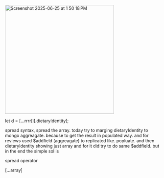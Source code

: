 
<img width="355" alt="Screenshot 2025-06-25 at 1 50 18 PM" src="https://github.com/user-attachments/assets/ce3b35ca-a402-44c8-9eeb-a031e26fccd9" />

let d = [...rrrr[i].dietaryIdentity];

spread syntax, spread the array. today try  to marging dietaryIdentity to mongo aggreagate. 
because to get the result in populated way. and for reviews used $addfield (aggreagate) to replicated like.
popluate. and then dietaryIdentity showing just array and for it did try to do same $addfield. 
but in the end the simple sol is 

spread operator

 [...array]



